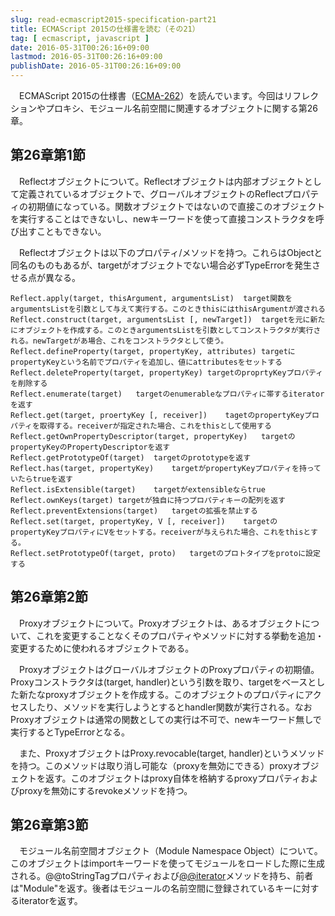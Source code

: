 ```yaml
---
slug: read-ecmascript2015-specification-part21
title: ECMAScript 2015の仕様書を読む（その21）
tag: [ ecmascript, javascript ]
date: 2016-05-31T00:26:16+09:00
lastmod: 2016-05-31T00:26:16+09:00
publishDate: 2016-05-31T00:26:16+09:00
---
```



　ECMAScript 2015の仕様書（[ECMA-262](http://www.ecma-international.org/publications/standards/Ecma-262.html)）を読んでいます。今回はリフレクションやプロキシ、モジュール名前空間に関連するオブジェクトに関する第26章。

## 第26章第1節


　Reflectオブジェクトについて。Reflectオブジェクトは内部オブジェクトとして定義されているオブジェクトで、グローバルオブジェクトのReflectプロパティの初期値になっている。関数オブジェクトではないので直接このオブジェクトを実行することはできないし、newキーワードを使って直接コンストラクタを呼び出すこともできない。

　Reflectオブジェクトは以下のプロパティ/メソッドを持つ。これらはObjectと同名のものもあるが、targetがオブジェクトでない場合必ずTypeErrorを発生させる点が異なる。

```
Reflect.apply(target, thisArgument, argumentsList)	target関数をargumentsListを引数として与えて実行する。このときthisにはthisArgumentが渡される
Reflect.construct(target, argumentsList [, newTarget])	targetを元に新たにオブジェクトを作成する。このときargumentsListを引数としてコンストラクタが実行される。newTargetがあ場合、これをコンストラクタとして使う。
Reflect.defineProperty(target, propertyKey, attributes)	targetにpropertyKeyという名前でプロパティを追加し、値にattributesをセットする
Reflect.deleteProperty(target, propertyKey)	targetのproprtyKeyプロパティを削除する
Reflect.enumerate(target)	targetのenumerableなプロパティに帯するiteratorを返す
Reflect.get(target, proertyKey [, receiver])	tagetのpropertyKeyプロパティを取得する。receiverが指定された場合、これをthisとして使用する
Reflect.getOwnPropertyDescriptor(target, propertyKey)	targetのpropertyKeyのPropertyDescriptorを返す
Reflect.getPrototypeOf(target)	targetのprototypeを返す
Reflect.has(target, propertyKey)	targetがpropertyKeyプロパティを持っていたらtrueを返す
Reflect.isExtensible(target)	targetがextensibleならtrue
Reflect.ownKeys(target)	targetが独自に持つプロパティキーの配列を返す
Reflect.preventExtensions(target)	targetの拡張を禁止する
Reflect.set(target, propertyKey, V [, receiver])	targetのpropertyKeyプロパティにVをセットする。receiverが与えられた場合、これをthisとする。
Reflect.setPrototypeOf(target, proto)	targetのプロトタイプをprotoに設定する
```

## 第26章第2節


　Proxyオブジェクトについて。Proxyオブジェクトは、あるオブジェクトについて、これを変更することなくそのプロパティやメソッドに対する挙動を追加・変更するために使われるオブジェクトである。

　ProxyオブジェクトはグローバルオブジェクトのProxyプロパティの初期値。Proxyコンストラクタは(target, handler)という引数を取り、targetをベースとした新たなproxyオブジェクトを作成する。このオブジェクトのプロパティにアクセスしたり、メソッドを実行しようとするとhandler関数が実行される。なおProxyオブジェクトは通常の関数としての実行は不可で、newキーワード無しで実行するとTypeErrorとなる。

　また、ProxyオブジェクトはProxy.revocable(target, handler)というメソッドを持つ。このメソッドは取り消し可能な（proxyを無効にできる）proxyオブジェクトを返す。このオブジェクトはproxy自体を格納するproxyプロパティおよびproxyを無効にするrevokeメソッドを持つ。

## 第26章第3節


　モジュール名前空間オブジェクト（Module Namespace Object）について。このオブジェクトはimportキーワードを使ってモジュールをロードした際に生成される。@@toStringTagプロパティおよび[@@iterator]()メソッドを持ち、前者は"Module"を返す。後者はモジュールの名前空間に登録されているキーに対するiteratorを返す。


